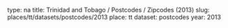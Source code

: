 type: na
title: Trinidad and Tobago / Postcodes / Zipcodes (2013)
slug: places/tt/datasets/postcodes/2013
place: tt
dataset: postcodes
year: 2013
